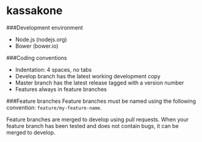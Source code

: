 kassakone
=========

###Development environment
- Node.js (nodejs.org)
- Bower (bower.io)

###Coding conventions
- Indentation: 4 spaces, no tabs
- Develop branch has the latest working development copy
- Master branch has the latest release tagged with a version number
- Features always in feature branches

###Feature branches
Feature branches must be named using the following convention: `feature/my-feature-name`.

Feature branches are merged to develop using pull requests. When your feature branch has been tested and does not contain bugs, it can be merged to develop.
